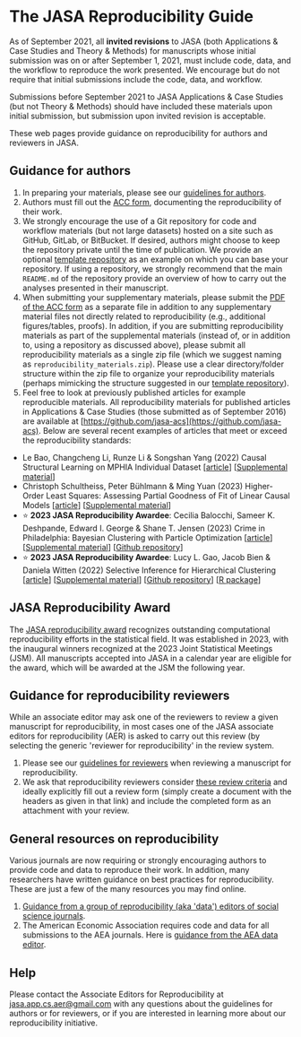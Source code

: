 <script async src="https://www.googletagmanager.com/gtag/js?id={{ site.google_analytics }}"></script>
<script>
  window.dataLayer = window.dataLayer || [];
  function gtag(){dataLayer.push(arguments);}
  gtag('js', new Date());

  gtag('config', '{{ site.google_analytics }}');
</script>

# The JASA Reproducibility Guide

As of September 2021, all **invited revisions** to JASA (both Applications & Case Studies and Theory & Methods) for manuscripts whose initial submission was on or after September 1, 2021, must include code, data, and the workflow to reproduce the work presented. We encourage but do not require that initial submissions include the code, data, and workflow.

Submissions before September 2021 to JASA Applications & Case Studies (but not Theory & Methods) should have included these materials upon initial submission, but submission upon invited revision is acceptable.

These web pages provide guidance on reproducibility for authors and reviewers in JASA. 

## Guidance for authors

1. In preparing your materials, please see our [guidelines for authors](pages/author-guidelines).
2. Authors must fill out the [ACC form](pages/acc.html), documenting the reproducibility of their work. 
3. We strongly encourage the use of a Git repository for code and workflow materials (but not large datasets) hosted on a site such as GitHub, GitLab, or BitBucket. If desired, authors might choose to keep the repository private until the time of publication. We provide an optional [template repository](https://github.com/jasa-acs/repro-template) as an example on which you can base your repository. If using a repository, we strongly recommend that the main `README.md` of the repository provide an overview of how to carry out the analyses presented in their manuscript.
4. When submitting your supplementary materials, please submit the [PDF of the ACC form](pages/acc.html) as a separate file in addition to any supplementary material files not directly related to reproducibility (e.g., additional figures/tables, proofs). In addition, if you are submitting reproducibility materials as part of the supplemental materials (instead of, or in addition to, using a repository as discussed above), please submit all reproducibility materials as a single zip file (which we suggest naming as `reproducibility_materials.zip`). Please use a clear directory/folder structure within the zip file to organize your reproducibility materials (perhaps mimicking the structure suggested in our [template repository](https://github.com/jasa-acs/repro-template)).
5. Feel free to look at previously published articles for example reproducible materials. All reproducibility materials for published articles in Applications & Case Studies (those submitted as of September 2016) are available at [https://github.com/jasa-acs](https://github.com/jasa-acs). Below are several recent examples of articles that meet or exceed the reproducibility standards:

  - Le Bao, Changcheng Li, Runze Li & Songshan Yang (2022) Causal Structural Learning on MPHIA Individual Dataset [[article](https://doi.org/10.1080/01621459.2022.2077209)] [[Supplemental material](https://doi.org/10.6084/m9.figshare.19763552.v1)]
   - Christoph Schultheiss, Peter Bühlmann & Ming Yuan (2023) Higher-Order Least Squares: Assessing Partial Goodness of Fit of Linear Causal Models [[article](https://doi.org/10.1080/01621459.2022.2157728)] [[Supplemental material](https://doi.org/10.6084/m9.figshare.21817919.v2)] 
   - :star: **2023 JASA Reproducibility Awardee**: Cecilia Balocchi, Sameer K. Deshpande, Edward I. George & Shane T. Jensen (2023) Crime in Philadelphia: Bayesian Clustering with Particle Optimization [[article](https://doi.org/10.1080/01621459.2022.2156348)] [[Supplemental material](https://doi.org/10.6084/m9.figshare.21688991.v1)] [[Github repository](https://anonymous.4open.science/r/particle-optimization-663E/)]
   - :star: **2023 JASA Reproducibility Awardee**:  Lucy L. Gao, Jacob Bien & Daniela Witten (2022) Selective Inference for Hierarchical Clustering [[article](https://doi.org/10.1080/01621459.2022.2116331)] [[Supplemental material](https://doi.org/10.6084/m9.figshare.21313178.v1)] [[Github repository](https://github.com/lucylgao/clusterpval-experiments)] [[R package](https://www.lucylgao.com/clusterpval/)]

## JASA Reproducibility Award

The [JASA reproducibility award](https://jasa-acs.github.io/repro-award) recognizes outstanding computational reproducibility efforts in the statistical field. It was established in 2023, with the inaugural winners recognized at the 2023 Joint Statistical Meetings (JSM). All manuscripts accepted into JASA in a calendar year are eligible for the award, which will be awarded at the JSM the following year.

## Guidance for reproducibility reviewers

While an associate editor may ask one of the reviewers to review a given manuscript for reproducibility, in most cases one of the JASA associate editors for reproducibility (AER) is asked to carry out this review (by selecting the generic 'reviewer for reproducibility' in the review system. 

1. Please see our [guidelines for reviewers](pages/reviewer-guidelines) when reviewing a manuscript for reproducibility.
2. We ask that reproducibility reviewers consider [these review criteria](pages/review-form) and ideally explicitly fill out a review form (simply create a document with the headers as given in that link) and include the completed form as an attachment with your review.

## General resources on reproducibility

Various journals are now requiring or strongly encouraging authors to provide code and data to reproduce their work. In addition, many researchers have written guidance on best practices for reproducibility. These are just a few of the many resources you may find online.

1. [Guidance from a group of reproducibility (aka 'data') editors of social science journals](https://social-science-data-editors.github.io/guidance).
2. The American Economic Association requires code and data for all submissions to the AEA journals. Here is [guidance from the AEA data editor](https://aeadataeditor.github.io/aea-de-guidance).

## Help

Please contact the Associate Editors for Reproducibility at [jasa.app.cs.aer@gmail.com](mailto:jasa.app.cs.aer@gmail.com) with any questions about the guidelines for authors or for reviewers, or if you are interested in learning more about our reproducibility initiative.
